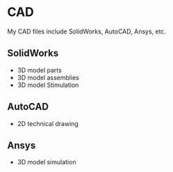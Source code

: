 # CAD
My CAD files include SolidWorks, AutoCAD, Ansys, etc.

## SolidWorks
- 3D model parts
- 3D model assemblies
- 3D model Stimulation
## AutoCAD
- 2D technical drawing
## Ansys
- 3D model simulation

